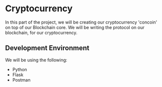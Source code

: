 # Cryptocurrency

In this part of the project, we will be creating our cryptocurrency 'concoin' on top of our Blockchain core.
We will be writing the protocol on our blockchain, for our cryptocurrency.

## Development Environment

We will be using the following:

- Python
- Flask
- Postman
